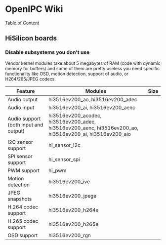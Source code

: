 # OpenIPC Wiki
[Table of Content](../index.md)

HiSilicon boards
----------------

### Disable subsystems you don't use

Vendor kernel modules take about 5 megabytes of RAM (code with dynamic memory
for buffers) and some of them are pretty useless you need specific functionality
like OSD, motion detection, support of audio, or H264/265/JPEG codecs.

| Feature                               | Modules                                                                                                 | Size |
|---------------------------------------|---------------------------------------------------------------------------------------------------------|------|
| Audio output                          | hi3516ev200_ao, hi3516ev200_adec                                                                        |      |
| Audio input                           | hi3516ev200_ai, hi3516ev200_aenc                                                                        |      |
| Audio support (both input and output) | hi3516ev200_acodec, hi3516ev200_adec, hi3516ev200_aenc, hi3516ev200_ao, hi3516ev200_ai, hi3516ev200_aio |      |
| I2C sensor support                    | hi_sensor_i2c                                                                                           |      |
| SPI sensor support                    | hi_sensor_spi                                                                                           |      |
| PWM support                           | hi_pwm                                                                                                  |      |
| Motion detection                      | hi3516ev200_ive                                                                                         |      |
| JPEG snapshots                        | hi3516ev200_jpege                                                                                       |      |
| H.264 codec support                   | hi3516ev200_h264e                                                                                       |      |
| H.265 codec support                   | hi3516ev200_h265e                                                                                       |      |
| OSD support                           | hi3516ev200_rgn                                                                                         |      |
